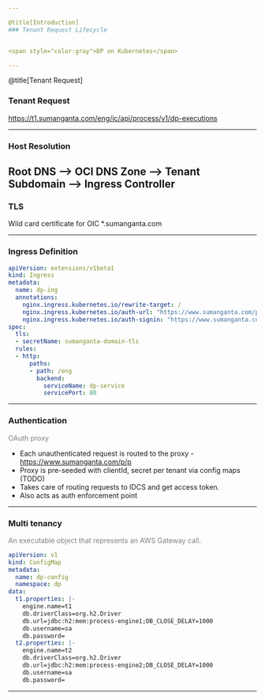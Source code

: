 ```yaml
---

@title[Introduction]
### Tenant Request Lifecycle


<span style="color:gray">DP on Kubernetes</span>

---
```


@title[Tenant Request]
### Tenant Request
https://t1.sumanganta.com/eng/ic/api/process/v1/dp-executions

---

### Host Resolution

Root DNS --> OCI DNS Zone --> Tenant Subdomain --> Ingress Controller
---

### TLS
Wild card certificate for OIC
*.sumanganta.com

---

### Ingress Definition
```Yaml
apiVersion: extensions/v1beta1
kind: Ingress
metadata:
  name: dp-ing
  annotations:
    nginx.ingress.kubernetes.io/rewrite-target: /
    nginx.ingress.kubernetes.io/auth-url: "https://www.sumanganta.com/p/p/auth"
    nginx.ingress.kubernetes.io/auth-signin: "https://www.sumanganta.com/p/p/login"
spec:
  tls:
  - secretName: sumanganta-domain-tls
  rules:
  - http:
      paths:
      - path: /eng
        backend:
          serviceName: dp-service
          servicePort: 80
```
---

### Authentication

<span style="color:gray">OAuth proxy</span>

- Each unauthenticated request is routed to the proxy - https://www.sumanganta.com/p/p
- Proxy is pre-seeded with clientId, secret per tenant via config maps (TODO)
- Takes care of routing requests to IDCS and get access token.
- Also acts as auth enforcement point


---

### Multi tenancy

<span style="color:gray">An executable object that represents an AWS Gateway call.</span>

```Yaml
apiVersion: v1
kind: ConfigMap
metadata:
  name: dp-config
  namespace: dp
data:
  t1.properties: |-
    engine.name=t1
    db.driverClass=org.h2.Driver
    db.url=jdbc:h2:mem:process-engine1;DB_CLOSE_DELAY=1000
    db.username=sa
    db.password=
  t2.properties: |-
    engine.name=t2
    db.driverClass=org.h2.Driver
    db.url=jdbc:h2:mem:process-engine2;DB_CLOSE_DELAY=1000
    db.username=sa
    db.password=
```
---